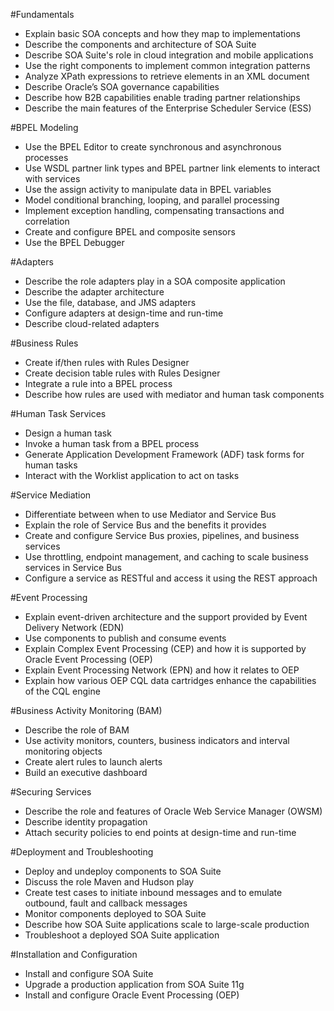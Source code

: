 #Fundamentals

* Explain basic SOA concepts and how they map to implementations
* Describe the components and architecture of SOA Suite
* Describe SOA Suite's role in cloud integration and mobile applications
* Use the right components to implement common integration patterns
* Analyze XPath expressions to retrieve elements in an XML document
* Describe Oracle’s SOA governance capabilities
* Describe how B2B capabilities enable trading partner relationships
* Describe the main features of the Enterprise Scheduler Service (ESS) 

#BPEL Modeling

* Use the BPEL Editor to create synchronous and asynchronous processes
* Use WSDL partner link types and BPEL partner link elements to interact with services
* Use the assign activity to manipulate data in BPEL variables
* Model conditional branching, looping, and parallel processing
* Implement exception handling, compensating transactions and correlation
* Create and configure BPEL and composite sensors
* Use the BPEL Debugger

#Adapters

* Describe the role adapters play in a SOA composite application
* Describe the adapter architecture
* Use the file, database, and JMS adapters
* Configure adapters at design-time and run-time
* Describe cloud-related adapters

#Business Rules

* Create if/then rules with Rules Designer
* Create decision table rules with Rules Designer
* Integrate a rule into a BPEL process
* Describe how rules are used with mediator and human task components

#Human Task Services

* Design a human task
* Invoke a human task from a BPEL process
* Generate Application Development Framework (ADF) task forms for human tasks
* Interact with the Worklist application to act on tasks

#Service Mediation

* Differentiate between when to use Mediator and Service Bus
* Explain the role of Service Bus and the benefits it provides
* Create and configure Service Bus proxies, pipelines, and business services
* Use throttling, endpoint management, and caching to scale business services in Service Bus
* Configure a service as RESTful and access it using the REST approach

#Event Processing

* Explain event-driven architecture and the support provided by Event Delivery Network (EDN)
* Use components to publish and consume events
* Explain Complex Event Processing (CEP) and how it is supported by Oracle Event Processing (OEP)
* Explain Event Processing Network (EPN) and how it relates to OEP
* Explain how various OEP CQL data cartridges enhance the capabilities of the CQL engine

#Business Activity Monitoring (BAM)

* Describe the role of BAM
* Use activity monitors, counters, business indicators and interval monitoring objects
* Create alert rules to launch alerts
* Build an executive dashboard

#Securing Services

* Describe the role and features of Oracle Web Service Manager (OWSM)
* Describe identity propagation
* Attach security policies to end points at design-time and run-time

#Deployment and Troubleshooting

* Deploy and undeploy components to SOA Suite
* Discuss the role Maven and Hudson play
* Create test cases to initiate inbound messages and to emulate outbound, fault and callback messages
* Monitor components deployed to SOA Suite
* Describe how SOA Suite applications scale to large-scale production
* Troubleshoot a deployed SOA Suite application

#Installation and Configuration

* Install and configure SOA Suite
* Upgrade a production application from SOA Suite 11g
* Install and configure Oracle Event Processing (OEP)
